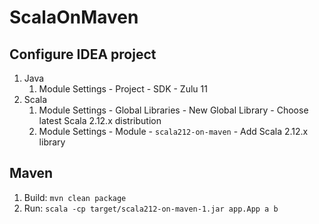# ScalaOnMaven

## Configure IDEA project

1. Java
    1. Module Settings - Project - SDK - Zulu 11
2. Scala
    1. Module Settings - Global Libraries - New Global Library - Choose latest Scala 2.12.x distribution
    2. Module Settings - Module - `scala212-on-maven` - Add Scala 2.12.x library

## Maven

1. Build: `mvn clean package`
2. Run: `scala -cp target/scala212-on-maven-1.jar app.App a b`
